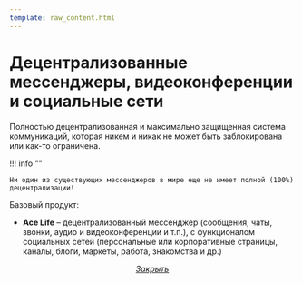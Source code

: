 ```yaml
---
template: raw_content.html
---
```


# Децентрализованные мессенджеры, видеоконференции и социальные сети

Полностью децентрализованная и максимально защищенная система коммуникаций, которая  никем и никак не может быть заблокирована или как-то ограничена.

!!! info ""

    Ни один из существующих мессенджеров в мире еще не имеет полной (100%) децентрализации!

Базовый продукт:

- **Ace Life** – децентрализованный мессенджер (сообщения, чаты, звонки, аудио и видеоконференции и т.п.), с функционалом социальных сетей (персональные или корпоративные страницы, каналы, блоги, маркеты, работа, знакомства и др.)

<p style="text-align: center">
    <em>
        <a class="md-button mdx-button--transparent-light close-popup-inner" href="#">
            Закрыть
        </a>
    </em>
</p>
